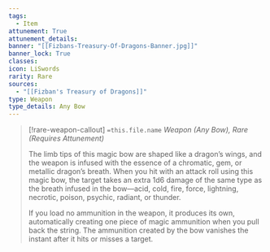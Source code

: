 ```yaml
---
tags:
  - Item
attunement: True
attunement_details: 
banner: "[[Fizbans-Treasury-Of-Dragons-Banner.jpg]]"
banner_lock: True
classes:
icon: LiSwords
rarity: Rare
sources:
  - "[[Fizban's Treasury of Dragons]]"
type: Weapon
type_details: Any Bow
---
```

>[!rare-weapon-callout] `=this.file.name`
>*Weapon (Any Bow), Rare (Requires Attunement)*
>
>The limb tips of this magic bow are shaped like a dragon’s wings, and the weapon is infused with the essence of a chromatic, gem, or metallic dragon’s breath. When you hit with an attack roll using this magic bow, the target takes an extra 1d6 damage of the same type as the breath infused in the bow—acid, cold, fire, force, lightning, necrotic, poison, psychic, radiant, or thunder.
>
>If you load no ammunition in the weapon, it produces its own, automatically creating one piece of magic ammunition when you pull back the string. The ammunition created by the bow vanishes the instant after it hits or misses a target.
>
>
